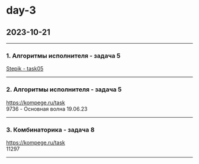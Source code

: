 # day-3  

## 2023-10-21  

---  

### 1. Алгоритмы исполнителя - задача 5  

[Stepik - task05](https://stepik.org/lesson/1091052/)    

---  

### 2. Алгоритмы исполнителя - задача 5  

https://kompege.ru/task  
9736 - Основная волна 19.06.23  

---  

### 3. Комбинаторика - задача 8  

https://kompege.ru/task  
11297  

---  
